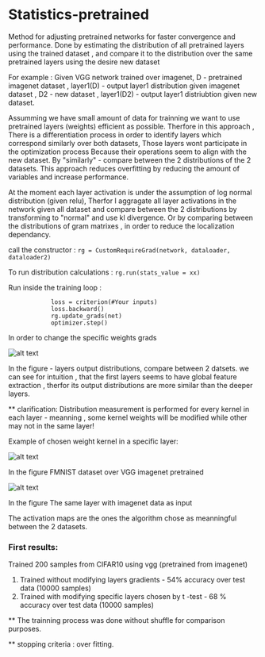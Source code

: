 # Statistics-pretrained
Method for adjusting pretrained networks for faster convergence and performance.
Done by estimating  the distribution of all pretrained layers using the trained dataset , and compare it to the distribution over the same pretrained layers using the desire new dataset

For example : Given VGG network trained over imagenet,  D - pretrained imagenet dataset , layer1(D)  - output layer1 distribution given imagenet dataset , D2 - new dataset , layer1(D2) - output layer1 distriubtion given new dataset.

Assumming we have small amount of data for trainning we want to use pretrained layers (weights) efficient as possible. Therfore in this approach , There is a differentiation process in order to identify layers which correspond similarly over both datasets, Those layers wont participate in the optimization process Because their operations seem to align with the new dataset. 
By "similarly" - compare between the 2 distributions of the 2 datasets.
This approach reduces overfitting by reducing the amount of variables and increase performance.

At the moment each layer activation is under the assumption of log normal distribution (given relu), Therfor I aggragate all layer activations in the network given all dataset
and compare between the 2 distributions by transforming to "normal" and use  kl divergence.
Or by comparing between the distributions of gram matrixes , in order to reduce the localization dependancy.

call the constructor : `rg = CustomRequireGrad(network, dataloader, dataloader2)`

To run distribution calculations : `rg.run(stats_value = xx)`

Run inside the training loop : 
```
            loss = criterion(#Your inputs)
            loss.backward()
            rg.update_grads(net)
            optimizer.step()
``` 
            
In order to change the specific weights grads
 

![alt text](https://github.com/YuvalBecker/Statistics-pretrained/blob/main/output_layer_histograms.JPG)


In the figure - layers output distributions, compare between 2 datsets. we can see for intuition , that the first layers seems to have global feature extraction , therfor its output
distributions are more similar than the deeper layers. 

** clarification: Distribution measurement is performed for every kernel in each layer - meanning , some kernel weights will 
be modified while other may not in the same layer!

Example of chosen weight kernel in a specific layer:

![alt text](https://github.com/YuvalBecker/Statistics-pretrained/blob/main/data/save_activations/features.9_new.jpg)

In the figure FMNIST dataset over VGG imagenet pretrained

![alt text](https://github.com/YuvalBecker/Statistics-pretrained/blob/main/data/save_activations/features.9_pre.jpg)

In the figure The same layer with imagenet data as input


The activation maps are the ones the algorithm chose as meanningful between the 2 datasets. 

### First results:
Trained 200 samples from CIFAR10 using vgg (pretrained from imagenet) 
1. Trained without modifying layers gradients - 54% accuracy over test data (10000 samples) 
2. Trained with modifying specific layers chosen by t -test - 68 % accuracy over test data (10000 samples)

** The trainning process was done without shuffle for comparison purposes. 

** stopping criteria : over fitting.
 
 
